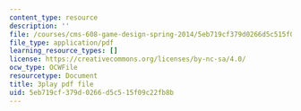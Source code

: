 ```yaml
---
content_type: resource
description: ''
file: /courses/cms-608-game-design-spring-2014/5eb719cf379d0266d5c515f09c22fb8b_1506651.pdf
file_type: application/pdf
learning_resource_types: []
license: https://creativecommons.org/licenses/by-nc-sa/4.0/
ocw_type: OCWFile
resourcetype: Document
title: 3play pdf file
uid: 5eb719cf-379d-0266-d5c5-15f09c22fb8b
---
```

